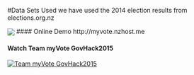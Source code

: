 #Data Sets Used
we have used the 2014 election results from elections.org.nz

<img align="center" src="http://i.imgur.com/DoYmlMR.png">
#### Online Demo http://myvote.nzhost.me

#### Watch Team myVote GovHack2015
[![Team myVote GovHack2015](http://img.youtube.com/vi/EpCfRiwFS_Q/0.jpg)](http://www.youtube.com/watch?v=EpCfRiwFS_Q "Team myVote GovHack2015")
